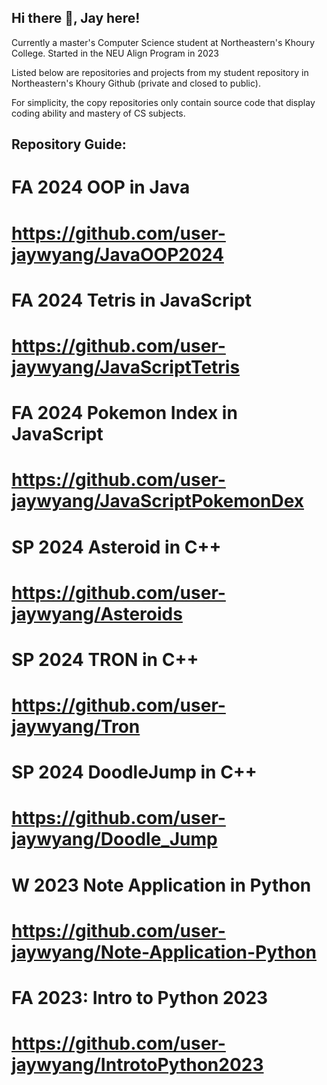 ## Hi there 👋, Jay here!

Currently a master's Computer Science student at Northeastern's Khoury College.
Started in the NEU Align Program in 2023

Listed below are repositories and projects from my student repository in Northeastern's Khoury Github (private and closed to public). 

For simplicity, the copy repositories only contain source code that display coding ability and mastery of CS subjects.



## Repository Guide:
# FA 2024 OOP in Java
# https://github.com/user-jaywyang/JavaOOP2024

# FA 2024 Tetris in JavaScript
# https://github.com/user-jaywyang/JavaScriptTetris

# FA 2024 Pokemon Index in JavaScript
# https://github.com/user-jaywyang/JavaScriptPokemonDex

# SP 2024 Asteroid in C++
# https://github.com/user-jaywyang/Asteroids

# SP 2024 TRON in C++
# https://github.com/user-jaywyang/Tron

# SP 2024 DoodleJump in C++
# https://github.com/user-jaywyang/Doodle_Jump

# W 2023 Note Application in Python
# https://github.com/user-jaywyang/Note-Application-Python

# FA 2023: Intro to Python 2023
# https://github.com/user-jaywyang/IntrotoPython2023


